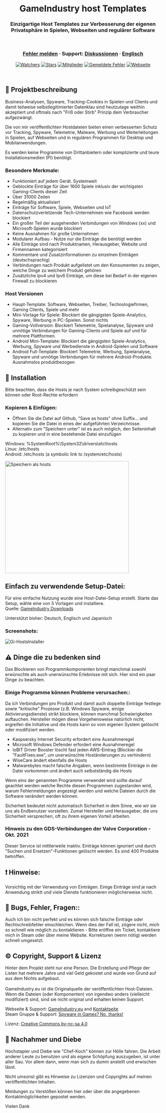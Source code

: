 <h1 align="center">GameIndustry host Templates</h1>
<h3 align="center">Einzigartige Host Templates zur Verbesserung der eigenen Privatsphäre in Spielen, Webseiten und regulärer Software</h3>

<br />
	
<h3 align="center">
  <a href="https://github.com/KodoPengin/GameIndustry-hosts-Template/issues">Fehler melden</a>
  <span> · </span>
  Support: <a href="https://github.com/KodoPengin/GameIndustry-hosts-Template/discussions">Diskussionen</a>
  <span> · </span>
  <a href="../README.md">Englisch</a>
</h3>
 <p align="center">
    <a href="https://github.com/KodoPengin/GameIndustry-hosts-Template/watchers"><img alt="Watchers" src="https://img.shields.io/github/watchers/KodoPengin/GameIndustry-hosts-Template.svg?color=0088ff" /></a>
    <a href="https://github.com/KodoPengin/GameIndustry-hosts-Template/stargazers"><img alt="Stars" src="https://img.shields.io/github/stars/KodoPengin/GameIndustry-hosts-Template.svg?color=0088ff" /></a>
    <a href="https://github.com/KodoPengin/GameIndustry-hosts-Template/network/members"><img alt="Mitglieder" src="https://img.shields.io/github/forks/KodoPengin/GameIndustry-hosts-Template.svg?color=0088ff" /></a>
    <a href="https://github.com/KodoPengin/GameIndustry-hosts-Template/issues"><img alt="Gemeldete Fehler" src="https://img.shields.io/github/issues/KodoPengin/GameIndustry-hosts-Template.svg?color=0088ff" /></a>
    <a href="https://gameindustry.eu"><img alt="Webseite" src="https://img.shields.io/website?url=https%3A%2F%2Fgameindustry.eu?color=0088ff" /></a>
  </p>
<br />

## 📝 Projektbeschreibung
Business-Analysen, Spyware, Tracking-Cookies in Spielen und Clients und damit teilweise selbstlegitimierter Datenklau sind heutzutage weithin akzeptiert und oftmals nach "Friß oder Stirb" Prinzip dem Verbraucher aufgezwängt.

Die von mir veröffentlichten Hostdateien bieten einen verbesserten Schutz vor Tracking, Spyware, Telemetrie, Malware, Werbung und Weiterleitungen in Spielen, auf Webseiten und in regulären Programmen für Desktop und Mobilanwendungen.

Es werden keine Programme von Drittanbietern oder komplizierte und teure Installationsmedien (PI) benötigt.

### Besondere Merkmale:
- Funktioniert auf jedem Gerät. Systemweit
- Geblockte Einträge für über 1600 Spiele inklusiv der wichtigsten Gaming-Clients dieser Zeit
- Über 31000 Zeilen
- Regelmäßig aktualisiert
- Einträge für Software, Spiele, Webseiten und IoT
- Datenschutzverletzende Tech-Unternehmen wie Facebook werden blockiert
- Ein großer Teil der ausgehenden Verbindungen von Windows (xx) und Microsoft-Spielen wurde blockiert
- Keine Ausnahmen für große Unternehmen
- Modularer Aufbau - Nutze nur die Einträge die benötigt werden
- Alle Einträge sind nach Produktnamen, Herausgeber, Website und Firmennamen kategorisiert
- Kommentare und Zusatzinformationen zu einzelnen Einträgen (deutschsprachig)
- Verbindungen nach Produkt aufgelistet um den Konsumenten zu zeigen, welche Dinge zu welchem Produkt gehören
- Zusätzliche Ipv4 und Ipv6 Einträge, um diese bei Bedarf in der eigenen Firewall zu blockieren

### Host Versionen
- Haupt-Template: Software, Webseiten, Treiber, Technologiefirmen, Gaming Clients, Spiele und mehr
- Mini-Vorlage für Spiele: Blockiert die gängigsten Spiele-Analytics, Spyware, Werbung in PC-Spielen. Sonst nichts
- Gaming-Vollversion: Blockiert Telemetrie, Spielanalyse, Spyware und unnötige Verbindungen für Gaming-Clients und Spiele auf und für mehrere Plattformen.
- Android Mini-Template: Blockiert die gängigsten Spiele-Analytics, Werbung, Spyware und Werbedienste in Android-Spielen und Software
- Android Full-Template: Blockiert Telemetrie, Werbung, Spielanalyse, Spyware und unnötige Verbindungen für mehrere Android-Produkte. Ausnahmslos produktbezogen

## 📖 Installation
Bitte beachten, dass die Hosts je nach System schreibgeschützt sein können oder Root-Rechte erfordern
### Kopieren & Einfügen:
- Öffnen Sie die Datei auf Github, "Save as hosts" ohne Suffix... und kopieren Sie die Datei in eines der aufgeführten Verzeichnisse.
- Alternativ zum "Speichern unter" ist es auch möglich, den Seiteninhalt zu kopieren und in eine bestehende Datei einzufügen

Windows: %SystemRoot%\System32\drivers\etc\hosts<br>
Linux: /etc/hosts<br>
Android: /etc/hosts (a symbolic link to /system/etc/hosts)

<p float="left">
<img src="https://www.gameindustry.eu/images/git/saveashosts.webp" alt="Speichern als hosts" width="400" height="363">
</p>

## Einfach zu verwendende Setup-Datei:
Für eine einfache Nutzung wurde eine Host-Datei-Setup erstellt. Starte das Setup, wähle eine von 5 Vorlagen und installiere.<br>
Quelle: <a href="https://www.gameindustry.eu/downloads/">GameIndustry Downloads</a><br>

Unterstützt bisher: Deutsch, Englisch und Japanisch

### Screenshots:
<p float="left">
<img src="https://www.gameindustry.eu/images/git/h_setup0721.webp" alt="Gi-HostsInstaller">
</p>

## ⚠ Dinge die zu bedenken sind
Das Blockieren von Programmkomponenten bringt manchmal sowohl erwünschte als auch unerwünschte Erlebnisse mit sich. Hier sind ein paar Dinge zu beachten.

### Einige Programme können Probleme verursachen::
Da ich Verbindungen pro Produkt und damit auch doppelte Einträge festlege sowie "kritische" Prozesse (z.B. Windows Spyware, einige Aktivierungsdienste) strikt blockiere, können manchmal Schwierigkeiten auftauchen. Hersteller mögen diese Vorgehensweise natürlich nicht, ergreifen die Initiative und die Hosts kann so vom eigenen System gelöscht oder modifiziert werden.<br>
- Kaspsersky Internet Security erfordert eine Ausnahmeregel
- Microsoft Windows Defender erfordert eine Ausnahmeregel
- IoBIT Driver Booster löscht fast jeden AWS-Eintrag (Blockier die "FaultFixes.exe", um unerwünschte Hoständerungen zu verhindern)
- WiseCare ändert ebenfalls die Hosts
- Malwarebytes macht falsche Angaben, wenn bestimmte Einträge in der Datei vorkommen und ändert auch selbstständig die Hosts

Wenn eins der genannten Programme verwendet wird sollte darauf geachtet werden welche Rechte diesen Programmen zugestanden wird, warum Fehlermeldungen angezeigt werden und welche Dateien durch die Software verändert werden können.

Sicherheit bedeutet nicht automatisch Sicherheit in dem Sinne, wie wir sie uns als Endbenutzer vorstellen. Zumal Hersteller und Herausgeber, die uns Sicherheit versprechen, oft zu ihrem eigenen Vorteil arbeiten.

### Hinweis zu den GDS-Verbindungen der Valve Corporation - Okt. 2021
Dieser Service ist mittlerweile inaktiv. Einträge können ignoriert und durch "Suchen und Ersetzen"-Funktionen gelöscht werden. Es sind 400 Produkte betroffen.

## ❗ Hinweise:
Vorsichtig mit der Verwendung von Einträgen. Einige Einträge sind je nach Anwendung striktt und viele Dienste funktionieren möglicherweise nicht.

## 🐞 Bugs, Fehler, Fragen::
Auch ich bin nicht perfekt und es können sich falsche Einträge oder Rechtschreibfehler einschleichen. Wenn dies der Fall ist, zögere nicht, mich so schnell wie möglich zu kontaktieren - Bitte eröffne ein Ticket, kontaktiere mich in Steam oder über meine Website. Korrekturen (wenn nötig) werden schnell umgesetzt.

## © Copyright, Support & Lizenz
Hinter dem Projekt steht nur eine Person. Die Erstellung und Pflege der Listen hat mehrere Jahre und viel Geld gekostet und wurde von Grund auf aus dem Nichts aufgebaut.<br><br>
GameIndustry.eu ist die Originalquelle der veröffentlichten Host-Dateien. Wenn die Dateien (oder Komponenten) von irgendwo anders (vielleicht modifiziert) sind, sind sie nicht original und erhalten keinen Support.

Webseite & Support: <a href="https://www.gameindustry.eu">GameIndustry.eu</a> and <a href="https://www.gameindustry.eu/u/kontakt/">Kontaktseite</a><br>
Steam Gruppe & Support: <a href="https://steamcommunity.com/groups/penguindome/">Spyware in Games? No, thanks!</a>

Lizenz: <a href="https://creativecommons.org/licenses/by-nc-sa/4.0/">Creative Commons by-nc-sa 4.0</a>

## 🚨 Nachahmer und Diebe
Hochstapler und Diebe wie "Chef-Koch" können zur Hölle fahren. Die Arbeit anderer Leute zu benutzen und als eigene Schöpfung auszugeben, ist unter aller Sau. Vor allem dann, wenn man sich zu dumm anstellt und erwischen lässt.

Nicht umsonst gibt es Hinweise zu Lizenzen und Copyrights auf meinen veröffentlichten Inhalten.

Meldungen zu Verstößen können hier oder über die angegebenen Kontaktmöglichkeiten gepostet werden.

Vielen Dank